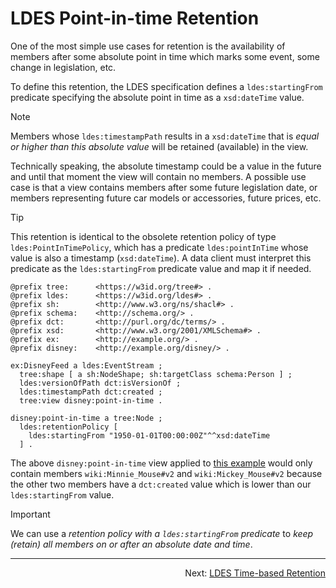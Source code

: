 # LDES Point-in-time Retention
One of the most simple use cases for retention is the availability of members after some absolute point in time which marks some event, some change in legislation, etc.

To define this retention, the LDES specification defines a `ldes:startingFrom` predicate specifying the absolute point in time as a `xsd:dateTime` value.

> [!NOTE]
> Members whose `ldes:timestampPath` results in a `xsd:dateTime` that is _equal or higher than this absolute value_ will be retained (available) in the view.

Technically speaking, the absolute timestamp could be a value in the future and until that moment the view will contain no members. A possible use case is that a view contains members after some future legislation date, or members representing future car models or accessories, future prices, etc.

> [!TIP]
> This retention is identical to the obsolete retention policy of type `ldes:PointInTimePolicy`, which has a predicate `ldes:pointInTime` whose value is also a timestamp (`xsd:dateTime`). A data client must interpret this predicate as the `ldes:startingFrom` predicate value and map it if needed.

```
@prefix tree:      <https://w3id.org/tree#> .
@prefix ldes:      <https://w3id.org/ldes#> .
@prefix sh:        <http://www.w3.org/ns/shacl#> .
@prefix schema:    <http://schema.org/> .
@prefix dct:       <http://purl.org/dc/terms/> .
@prefix xsd:       <http://www.w3.org/2001/XMLSchema#> .
@prefix ex:        <http://example.org/> .
@prefix disney:    <http://example.org/disney/> .

ex:DisneyFeed a ldes:EventStream ;
  tree:shape [ a sh:NodeShape; sh:targetClass schema:Person ] ;
  ldes:versionOfPath dct:isVersionOf ;
  ldes:timestampPath dct:created ;
  tree:view disney:point-in-time .

disney:point-in-time a tree:Node ;
  ldes:retentionPolicy [
    ldes:startingFrom "1950-01-01T00:00:00Z"^^xsd:dateTime 
  ] .
```

The above `disney:point-in-time` view applied to [this example](./E-ldes-specs.md#naming-members) would only contain members `wiki:Minnie_Mouse#v2` and `wiki:Mickey_Mouse#v2` because the other two members have a `dct:created` value which is lower than our `ldes:startingFrom` value.

> [!IMPORTANT]
> We can use a _retention policy with a `ldes:startingFrom` predicate_ to _keep (retain) all members on or after an absolute date and time_.

---
<p align="right">Next: <a href="M-time-based-retention.md">LDES Time-based Retention</a></p>
